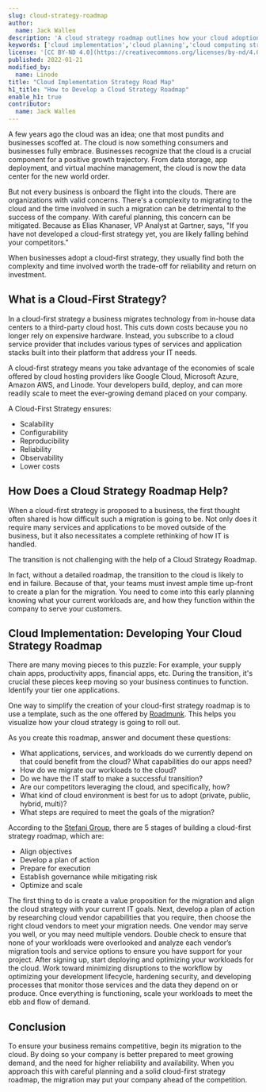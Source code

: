 ```yaml
---
slug: cloud-strategy-roadmap
author:
  name: Jack Wallen
description: 'A cloud strategy roadmap outlines how your cloud adoption process will work. Learn how a roadmap aids in the transition and how to develop one.'
keywords: ['cloud implementation','cloud planning','cloud computing strategy']
license: '[CC BY-ND 4.0](https://creativecommons.org/licenses/by-nd/4.0)'
published: 2022-01-21
modified_by:
  name: Linode
title: "Cloud Implementation Strategy Road Map"
h1_title: "How to Develop a Cloud Strategy Roadmap"
enable_h1: true
contributor:
  name: Jack Wallen
---
```


A few years ago the cloud was an idea; one that most pundits and businesses scoffed at. The cloud is now something consumers and businesses fully embrace. Businesses recognize that the cloud is a crucial component for a positive growth trajectory. From data storage, app deployment, and virtual machine management, the cloud is now the data center for the new world order.

But not every business is onboard the flight into the clouds. There are organizations with valid concerns. There's a complexity to migrating to the cloud and the time involved in such a migration can be detrimental to the success of the company. With careful planning, this concern can be mitigated. Because as Elias Khanaser, VP Analyst at Gartner, says, "If you have not developed a cloud-first strategy yet, you are likely falling behind your competitors."

When businesses adopt a cloud-first strategy, they usually find both the complexity and time involved worth the trade-off for reliability and return on investment.

## What is a Cloud-First Strategy?

In a cloud-first strategy a business migrates technology from in-house data centers to a third-party cloud host. This cuts down costs because you no longer rely on expensive hardware. Instead, you subscribe to a cloud service provider that includes various types of services and application stacks built into their platform that address your IT needs.

A cloud-first strategy means you take advantage of the economies of scale offered by cloud hosting providers like Google Cloud, Microsoft Azure, Amazon AWS, and Linode. Your developers build, deploy, and can more readily scale to meet the ever-growing demand placed on your company.

A Cloud-First Strategy ensures:

- Scalability
- Configurability
- Reproducibility
- Reliability
- Observability
- Lower costs

## How Does a Cloud Strategy Roadmap Help?

When a cloud-first strategy is proposed to a business, the first thought often shared is how difficult such a migration is going to be. Not only does it require many services and applications to be moved outside of the business, but it also necessitates a complete rethinking of how IT is handled.

The transition is not challenging with the help of a Cloud Strategy Roadmap.

In fact, without a detailed roadmap, the transition to the cloud is likely to end in failure. Because of that, your teams must invest ample time up-front to create a plan for the migration. You need to come into this early planning knowing what your current workloads are, and how they function within the company to serve your customers.

## Cloud Implementation: Developing Your Cloud Strategy Roadmap

There are many moving pieces to this puzzle: For example, your supply chain apps, productivity apps, financial apps, etc. During the transition, it's crucial these pieces keep moving so your business continues to function. Identify your tier one applications.

One way to simplify the creation of your cloud-first strategy roadmap is to use a template, such as the one offered by [Roadmunk](https://roadmunk.com/roadmap-templates/cloud-strategy-roadmap). This helps you visualize how your cloud strategy is going to roll out.

As you create this roadmap, answer and document these questions:

- What applications, services, and workloads do we currently depend on that could benefit from the cloud? What capabilities do our apps need?
- How do we migrate our workloads to the cloud?
- Do we have the IT staff to make a successful transition?
- Are our competitors leveraging the cloud, and specifically, how?
- What kind of cloud environment is best for us to adopt (private, public, hybrid, multi)?
- What steps are required to meet the goals of the migration?

According to the [Stefani Group](https://stefanini.com/en/trends/news/building-a-roadmap-to-cloud-5-steps-you-need-to-follow), there are 5 stages of building a cloud-first strategy roadmap, which are:

- Align objectives
- Develop a plan of action
- Prepare for execution
- Establish governance while mitigating risk
- Optimize and scale

The first thing to do is create a value proposition for the migration and align the cloud strategy with your current IT goals. Next, develop a plan of action by researching cloud vendor capabilities that you require, then choose the right cloud vendors to meet your migration needs. One vendor may serve you well, or you may need multiple vendors.  Double check to ensure that none of your workloads were overlooked and analyze each vendor’s migration tools and service options to ensure you have support for your project. After signing up, start deploying and optimizing your workloads for the cloud. Work toward minimizing disruptions to the workflow by optimizing your development lifecycle, hardening security, and developing processes that monitor those services and the data they depend on or produce. Once everything is functioning, scale your workloads to meet the ebb and flow of demand.

## Conclusion

To ensure your business remains competitive, begin its migration to the cloud. By doing so your company is better prepared to meet growing demand, and the need for higher reliability and availability. When you approach this with careful planning and a solid cloud-first strategy roadmap, the migration may put your company ahead of the competition.